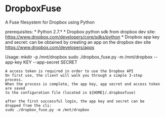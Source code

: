 DropboxFuse
===========

A Fuse filesystem for Dropbox using Python


prerequisites:
	* Python 2.7.*
	* Dropbox python sdk from dropbox dev site:
		https://www.dropbox.com/developers/core/sdks/python
	* Dropbox app key and secret: 
		can be obtained by creating an app on the dropbox dev site
		https://www.dropbox.com/developers/apps

Usage:
	mkdir -p /mnt/dropbox
	sudo ./dropbox_fuse.py -m /mnt/dropbox --app-key KEY --app-secret SECRET

	A access token is required in order to use the Dropbox API
	On first use, the client will walk you through a simple 3-step process.
	When the process is complete, the app key, app secret and access token are saved
	to the configuration file (located in ${HOME}/.dropboxfuse)

	after the first successful login, the app key and secret can be dropped from the cli:
	sudo ./dropbox_fuse.py -m /mnt/dropbox
